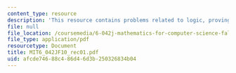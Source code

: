```yaml
---
content_type: resource
description: 'This resource contains problems related to logic, proving an implication. '
file: null
file_location: /coursemedia/6-042j-mathematics-for-computer-science-fall-2010/afcde74688c486d46d3b250326834b04_MIT6_042JF10_rec01.pdf
file_type: application/pdf
resourcetype: Document
title: MIT6_042JF10_rec01.pdf
uid: afcde746-88c4-86d4-6d3b-250326834b04
---
```

